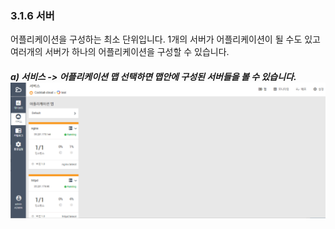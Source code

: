 ### 3.1.6 서버

어플리케이션을 구성하는 최소 단위입니다. 1개의 서버가 어플리케이션이 될 수도 있고 여러개의 서버가 하나의 어플리케이션을 구성할 수 있습니다.

##### a\) 서비스 -&gt; 어플리케이션 맵 선택하면 맵안에 구성된 서버들을 볼 수 있습니다.![](/assets/서버.png)



